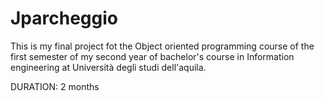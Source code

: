 # Jparcheggio


This is my final project fot the Object oriented programming course of the first semester of my second year of bachelor's course in Information engineering at Università degli studi dell'aquila.

DURATION: 2 months
